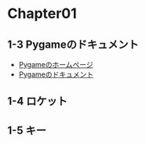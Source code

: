 # Chapter01

## 1-3 Pygameのドキュメント

- [Pygameのホームページ](https://www.pygame.org/)
- [Pygameのドキュメント](https://www.pygame.org/docs)

## 1-4 ロケット

## 1-5 キー
